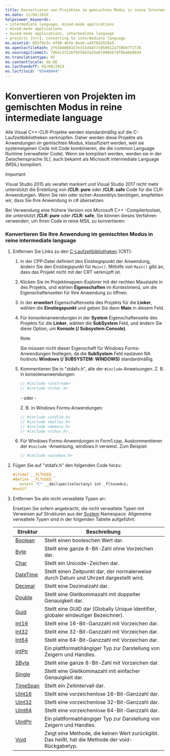 ```yaml
---
title: Konvertieren von Projekten im gemischten Modus in reine Intermediate Language
ms.date: 11/04/2016
helpviewer_keywords:
- intermediate language, mixed-mode applications
- mixed-mode applications
- mixed-mode applications, intermediate language
- projects [C++], converting to intermediate language
ms.assetid: 855f9e3c-4f09-4bfe-8eab-a45f68292be9
ms.openlocfilehash: 2f63b6860157e315d44f7c050812a7f0b97f2726
ms.sourcegitcommit: 7d64c5f226f925642a25e07498567df8bebb00d4
ms.translationtype: HT
ms.contentlocale: de-DE
ms.lasthandoff: 05/08/2019
ms.locfileid: "65448044"
---
```

# <a name="converting-projects-from-mixed-mode-to-pure-intermediate-language"></a>Konvertieren von Projekten im gemischten Modus in reine intermediate language

Alle Visual C++-CLR-Projekte werden standardmäßig auf die C-Laufzeitbibliotheken verknüpfen. Daher werden diese Projekte als Anwendungen im gemischten Modus, klassifiziert werden, weil sie systemeigenen Code mit Code kombinieren, die die common Language Runtime (verwalteter Code). Wenn sie kompiliert werden, werden sie in der Zwischensprache (IL), auch bekannt als Microsoft intermediate Language (MSIL) kompiliert.

> [!IMPORTANT]
> Visual Studio 2015 als veraltet markiert und Visual Studio 2017 nicht mehr unterstützt die Erstellung von **/CLR: pure** oder **/CLR: safe** Code für die CLR-Anwendungen. Wenn Sie rein oder sicher-Assemblys benötigen, empfehlen wir, dass Sie Ihre Anwendung in c# übersetzen.

Bei Verwendung eine frühere Version von Microsoft C++ -Compilertoolset, die unterstützt **/CLR: pure** oder **/CLR: safe**, Sie können dieses Verfahren verwenden, um Ihren Code in reine MSIL zu konvertieren:

### <a name="to-convert-your-mixed-mode-application-into-pure-intermediate-language"></a>Konvertieren Sie Ihre Anwendung im gemischten Modus in reine intermediate language

1. Entfernen Sie Links zu den [C-Laufzeitbibliotheken](../c-runtime-library/crt-library-features.md) (CRT):

   1. In der CPP-Datei definiert den Einstiegspunkt der Anwendung, ändern Sie den Einstiegspunkt für `Main()`. Mithilfe von `Main()` gibt an, dass das Projekt nicht mit der CRT verknüpft ist.

   2. Klicken Sie im Projektmappen-Explorer mit der rechten Maustaste in des Projekts, und wählen **Eigenschaften** im Kontextmenü, um die Eigenschaftenseiten für Ihre Anwendung zu öffnen.

   3. In der **erweitert** Eigenschaftenseite des Projekts für die **Linker**, wählen die **Einstiegspunkt** und geben Sie dann **Main** in diesem Feld.

   4. Für konsolenanwendungen in der **System** Eigenschaftenseite des Projekts für die **Linker**, wählen die **SubSystem** Feld, und ändern Sie diese Option, um **Konsole (/ Subsystem:Console)**.

      > [!NOTE]
      > Sie müssen nicht dieser Eigenschaft für Windows Forms-Anwendungen festlegen, da die **SubSystem** Feld nastaven NA hodnotu **Windows (/ SUBSYSTEM: WINDOWS)** standardmäßig.

   5. Kommentieren Sie in "stdafx.h", alle der `#include` Anweisungen. Z. B. in konsolenanwendungen:

      ```cpp
      // #include <iostream>
      // #include <tchar.h>
      ```

       - oder - 

       Z. B. in Windows Forms-Anwendungen:

      ```cpp
      // #include <stdlib.h>
      // #include <malloc.h>
      // #include <memory.h>
      // #include <tchar.h>
      ```

   6. Für Windows Forms-Anwendungen in Form1.cpp, Auskommentieren der `#include` -Anweisung, windows.h verweist. Zum Beispiel:

      ```cpp
      // #include <windows.h>
      ```

2. Fügen Sie auf "stdafx.h" den folgenden Code hinzu:

   ```cpp
   #ifndef __FLTUSED__
   #define __FLTUSED__
      extern "C" __declspec(selectany) int _fltused=1;
   #endif
   ```

3. Entfernen Sie alle nicht verwaltete Typen an:

   Ersetzen Sie sofern angebracht, die nicht verwaltete Typen mit Verweisen auf Strukturen aus der [System](/dotnet/api/system) Namespace. Allgemeine verwaltete Typen sind in der folgenden Tabelle aufgeführt:

   |Struktur|Beschreibung|
   |---------------|-----------------|
   |[Boolean](/dotnet/api/system.boolean)|Stellt einen booleschen Wert dar.|
   |[Byte](/dotnet/api/system.byte)|Stellt eine ganze 8-Bit-Zahl ohne Vorzeichen dar.|
   |[Char](/dotnet/api/system.char)|Stellt ein Unicode-Zeichen dar.|
   |[DateTime](/dotnet/api/system.datetime)|Stellt einen Zeitpunkt dar, der normalerweise durch Datum und Uhrzeit dargestellt wird.|
   |[Decimal](/dotnet/api/system.decimal)|Stellt eine Dezimalzahl dar.|
   |[Double](/dotnet/api/system.double)|Stellt eine Gleitkommazahl mit doppelter Genauigkeit dar.|
   |[Guid](/dotnet/api/system.guid)|Stellt eine GUID dar (Globally Unique Identifier, globaler eindeutiger Bezeichner).|
   |[Int16](/dotnet/api/system.int16)|Stellt eine 16-Bit-Ganzzahl mit Vorzeichen dar.|
   |[Int32](/dotnet/api/system.int32)|Stellt eine 32-Bit-Ganzzahl mit Vorzeichen dar.|
   |[Int64](/dotnet/api/system.int64)|Stellt eine 64-Bit-Ganzzahl mit Vorzeichen dar.|
   |[IntPtr](/dotnet/api/system.intptr)|Ein plattformabhängiger Typ zur Darstellung von Zeigern und Handles.|
   |[SByte](/dotnet/api/system.byte)|Stellt eine ganze 8-Bit-Zahl mit Vorzeichen dar.|
   |[Single](/dotnet/api/system.single)|Stellt eine Gleitkommazahl mit einfacher Genauigkeit dar.|
   |[TimeSpan](/dotnet/api/system.timespan)|Stellt ein Zeitintervall dar.|
   |[UInt16](/dotnet/api/system.uint16)|Stellt eine vorzeichenlose 16-Bit-Ganzzahl dar.|
   |[UInt32](/dotnet/api/system.uint32)|Stellt eine vorzeichenlose 32-Bit-Ganzzahl dar.|
   |[UInt64](/dotnet/api/system.uint64)|Stellt eine vorzeichenlose 64-Bit-Ganzzahl dar.|
   |[UIntPtr](/dotnet/api/system.uintptr)|Ein plattformabhängiger Typ zur Darstellung von Zeigern und Handles.|
   |[Void](/dotnet/api/system.void)|Zeigt eine Methode, die keinen Wert zurückgibt. Das heißt, hat die Methode der void-Rückgabetyp.|